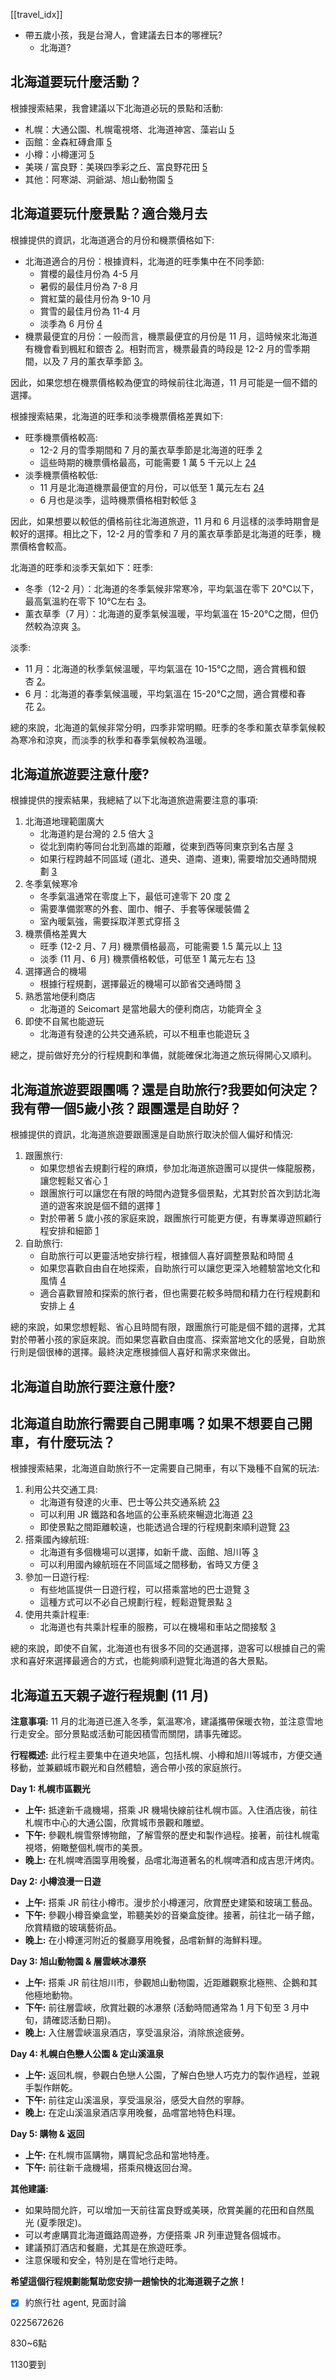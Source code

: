 
[[travel_idx]]

- 帶五歲小孩，我是台灣人，會建議去日本的哪裡玩?
    - 北海道?

## 北海道要玩什麼活動？

根據搜索結果，我會建議以下北海道必玩的景點和活動:

- 札幌：大通公園、札幌電視塔、北海道神宮、藻岩山 [5](https://www.funliday.com/posts/2024-hokkaido-top10-spots/)
- 函館：金森紅磚倉庫 [5](https://www.funliday.com/posts/2024-hokkaido-top10-spots/)
- 小樽：小樽運河 [5](https://www.funliday.com/posts/2024-hokkaido-top10-spots/)
- 美瑛 / 富良野：美瑛四季彩之丘、富良野花田 [5](https://www.funliday.com/posts/2024-hokkaido-top10-spots/)
- 其他：阿寒湖、洞爺湖、旭山動物園 [5](https://www.funliday.com/posts/2024-hokkaido-top10-spots/)

## 北海道要玩什麼景點？適合幾月去

根據提供的資訊，北海道適合的月份和機票價格如下:

- 北海道適合的月份：根據資料，北海道的旺季集中在不同季節:
    - 賞櫻的最佳月份為 4-5 月
    - 暑假的最佳月份為 7-8 月
    - 賞紅葉的最佳月份為 9-10 月
    - 賞雪的最佳月份為 11-4 月
    - 淡季為 6 月份 [4](https://tw.trip.com/flights/to-sapporo/airfares-spk/)
- 機票最便宜的月份：一般而言，機票最便宜的月份是 11 月，這時候來北海道有機會看到楓紅和銀杏 [2](https://bobby.tw/2022-02-24-2068/)。相對而言，機票最貴的時段是 12-2 月的雪季期間，以及 7 月的薰衣草季節 [3](https://mimihan.tw/hokkaido-air-tickets/)。

因此，如果您想在機票價格較為便宜的時候前往北海道，11 月可能是一個不錯的選擇。

根據搜索結果，北海道的旺季和淡季機票價格差異如下:

- 旺季機票價格較高:
    - 12-2 月的雪季期間和 7 月的薰衣草季節是北海道的旺季 [2](https://bobby.tw/2022-02-24-2068/)
    - 這些時期的機票價格最高，可能需要 1 萬 5 千元以上 [2](https://bobby.tw/2022-02-24-2068/)[4](https://mimihan.tw/hokkaido-air-tickets/)
- 淡季機票價格較低:
    - 11 月是北海道機票最便宜的月份，可以低至 1 萬元左右 [2](https://bobby.tw/2022-02-24-2068/)[4](https://mimihan.tw/hokkaido-air-tickets/)
    - 6 月也是淡季，這時機票價格相對較低 [3](https://mimihan.tw/hokkaido-trips/)

因此，如果想要以較低的價格前往北海道旅遊，11 月和 6 月這樣的淡季時期會是較好的選擇。相比之下，12-2 月的雪季和 7 月的薰衣草季節是北海道的旺季，機票價格會較高。

北海道的旺季和淡季天氣如下：旺季:

- 冬季（12-2 月）：北海道的冬季氣候非常寒冷，平均氣溫在零下 20℃以下，最高氣溫約在零下 10℃左右 [3](https://tc.tabirai.net/sightseeing/article/weather-hokkaido/)。
- 薰衣草季（7 月）：北海道的夏季氣候溫暖，平均氣溫在 15-20℃之間，但仍然較為涼爽 [3](https://tc.tabirai.net/sightseeing/article/weather-hokkaido/)。

淡季:

- 11 月：北海道的秋季氣候溫暖，平均氣溫在 10-15℃之間，適合賞楓和銀杏 [2](https://bobby.tw/2022-02-24-2068/)。
- 6 月：北海道的春季氣候溫暖，平均氣溫在 15-20℃之間，適合賞櫻和春花 [2](https://bobby.tw/2022-02-24-2068/)。

總的來說，北海道的氣候非常分明，四季非常明顯。旺季的冬季和薰衣草季氣候較為寒冷和涼爽，而淡季的秋季和春季氣候較為溫暖。

## 北海道旅遊要注意什麼?

根據提供的搜索結果，我總結了以下北海道旅遊需要注意的事項:

1. 北海道地理範圍廣大
    - 北海道約是台灣的 2.5 倍大 [3](https://today.line.me/tw/v2/article/ML2On2j)
    - 從北到南約等同台北到高雄的距離，從東到西等同東京到名古屋 [3](https://today.line.me/tw/v2/article/ML2On2j)
    - 如果行程跨越不同區域 (道北、道央、道南、道東), 需要增加交通時間規劃 [3](https://today.line.me/tw/v2/article/ML2On2j)
2. 冬季氣候寒冷
    - 冬季氣溫通常在零度上下，最低可達零下 20 度 [2](https://tc.tabirai.net/sightseeing/article/weather-hokkaido/)
    - 需要準備禦寒的外套、圍巾、帽子、手套等保暖裝備 [2](https://tc.tabirai.net/sightseeing/article/weather-hokkaido/)
    - 室內暖氣強，需要採取洋蔥式穿搭 [3](https://today.line.me/tw/v2/article/ML2On2j)
3. 機票價格差異大
    - 旺季 (12-2 月、7 月) 機票價格最高，可能需要 1.5 萬元以上 [1](https://www.funliday.com/posts/2024-hokkaido-top10-spots/)[3](https://today.line.me/tw/v2/article/ML2On2j)
    - 淡季 (11 月、6 月) 機票價格較低，可低至 1 萬元左右 [1](https://www.funliday.com/posts/2024-hokkaido-top10-spots/)[3](https://today.line.me/tw/v2/article/ML2On2j)
4. 選擇適合的機場
    - 根據行程規劃，選擇最近的機場可以節省交通時間 [3](https://today.line.me/tw/v2/article/ML2On2j)
5. 熟悉當地便利商店
    - 北海道的 Seicomart 是當地最大的便利商店，功能齊全 [3](https://today.line.me/tw/v2/article/ML2On2j)
6. 即使不自駕也能遊玩
    - 北海道有發達的公共交通系統，可以不租車也能遊玩 [3](https://today.line.me/tw/v2/article/ML2On2j)

總之，提前做好充分的行程規劃和準備，就能確保北海道之旅玩得開心又順利。

## 北海道旅遊要跟團嗎？還是自助旅行?我要如何決定？我有帶一個5歲小孩？跟團還是自助好？

根據提供的資訊，北海道旅遊要跟團還是自助旅行取決於個人偏好和情況:

1. 跟團旅行:
    - 如果您想省去規劃行程的麻煩，參加北海道旅遊團可以提供一條龍服務，讓您輕鬆又省心 [1](https://hokkaido-travel.tw/hokkaido-travel-independent-tour/)
    - 跟團旅行可以讓您在有限的時間內遊覽多個景點，尤其對於首次到訪北海道的遊客來說是個不錯的選擇 [1](https://hokkaido-travel.tw/hokkaido-travel-independent-tour/)
    - 對於帶著 5 歲小孩的家庭來說，跟團旅行可能更方便，有專業導遊照顧行程安排和細節 [1](https://hokkaido-travel.tw/hokkaido-travel-independent-tour/)
2. 自助旅行:
    - 自助旅行可以更靈活地安排行程，根據個人喜好調整景點和時間 [4](https://livejapan.com/zh-tw/in-hokkaido/in-pref-hokkaido/in-sapporo_chitose/article-a1000128/)
    - 如果您喜歡自由自在地探索，自助旅行可以讓您更深入地體驗當地文化和風情 [4](https://livejapan.com/zh-tw/in-hokkaido/in-pref-hokkaido/in-sapporo_chitose/article-a1000128/)
    - 適合喜歡冒險和探索的旅行者，但也需要花較多時間和精力在行程規劃和安排上 [4](https://livejapan.com/zh-tw/in-hokkaido/in-pref-hokkaido/in-sapporo_chitose/article-a1000128/)

總的來說，如果您想輕鬆、省心且時間有限，跟團旅行可能是個不錯的選擇，尤其對於帶著小孩的家庭來說。而如果您喜歡自由度高、探索當地文化的感覺，自助旅行則是個很棒的選擇。最終決定應根據個人喜好和需求來做出。

## 北海道自助旅行要注意什麼?

## 北海道自助旅行需要自己開車嗎？如果不想要自己開車，有什麼玩法？

根據搜索結果，北海道自助旅行不一定需要自己開車，有以下幾種不自駕的玩法:

1. 利用公共交通工具:
    - 北海道有發達的火車、巴士等公共交通系統 [2](https://blog.shiretoko-1.com/transportation/hokkaido-self-guided-tour-without-driving/)[3](https://matcha-jp.com/tw/7668)
    - 可以利用 JR 鐵路和各地區的公車系統來暢遊北海道 [2](https://blog.shiretoko-1.com/transportation/hokkaido-self-guided-tour-without-driving/)[3](https://matcha-jp.com/tw/7668)
    - 即使景點之間距離較遠，也能透過合理的行程規劃來順利遊覽 [2](https://blog.shiretoko-1.com/transportation/hokkaido-self-guided-tour-without-driving/)[3](https://matcha-jp.com/tw/7668)
2. 搭乘國內線航班:
    - 北海道有多個機場可以選擇，如新千歲、函館、旭川等 [3](https://matcha-jp.com/tw/7668)
    - 可以利用國內線航班在不同區域之間移動，省時又方便 [3](https://matcha-jp.com/tw/7668)
3. 參加一日遊行程:
    - 有些地區提供一日遊行程，可以搭乘當地的巴士遊覽 [3](https://matcha-jp.com/tw/7668)
    - 這種方式可以不必自己規劃行程，輕鬆遊覽景點 [3](https://matcha-jp.com/tw/7668)
4. 使用共乘計程車:
    - 北海道也有共乘計程車的服務，可以在機場和車站之間接駁 [3](https://matcha-jp.com/tw/7668)

總的來說，即使不自駕，北海道也有很多不同的交通選擇，遊客可以根據自己的需求和喜好來選擇最適合的方式，也能夠順利遊覽北海道的各大景點。

## 北海道五天親子遊行程規劃 (11 月)

**注意事項:** 11 月的北海道已進入冬季，氣溫寒冷，建議攜帶保暖衣物，並注意雪地行走安全。部分景點或活動可能因積雪而關閉，請事先確認。

**行程概述:** 此行程主要集中在道央地區，包括札幌、小樽和旭川等城市，方便交通移動，並兼顧城市觀光和自然體驗，適合帶小孩的家庭旅行。

**Day 1: 札幌市區觀光**

- **上午:** 抵達新千歳機場，搭乘 JR 機場快線前往札幌市區。入住酒店後，前往札幌市中心的大通公園，欣賞城市景觀和雕塑。
- **下午:** 參觀札幌雪祭博物館，了解雪祭的歷史和製作過程。接著，前往札幌電視塔，俯瞰整個札幌市的美景。
- **晚上:** 在札幌啤酒園享用晚餐，品嚐北海道著名的札幌啤酒和成吉思汗烤肉。

**Day 2: 小樽浪漫一日遊**

- **上午:** 搭乘 JR 前往小樽市。漫步於小樽運河，欣賞歷史建築和玻璃工藝品。
- **下午:** 參觀小樽音樂盒堂，聆聽美妙的音樂盒旋律。接著，前往北一硝子館，欣賞精緻的玻璃藝術品。
- **晚上:** 在小樽運河附近的餐廳享用晚餐，品嚐新鮮的海鮮料理。

**Day 3: 旭山動物園 & 層雲峽冰瀑祭**

- **上午:** 搭乘 JR 前往旭川市，參觀旭山動物園，近距離觀察北極熊、企鵝和其他極地動物。
- **下午:** 前往層雲峽，欣賞壯觀的冰瀑祭 (活動時間通常為 1 月下旬至 3 月中旬，請確認活動日期)。
- **晚上:** 入住層雲峽溫泉酒店，享受溫泉浴，消除旅途疲勞。

**Day 4: 札幌白色戀人公園 & 定山溪溫泉**

- **上午:** 返回札幌，參觀白色戀人公園，了解白色戀人巧克力的製作過程，並親手製作餅乾。
- **下午:** 前往定山溪溫泉，享受溫泉浴，感受大自然的寧靜。
- **晚上:** 在定山溪溫泉酒店享用晚餐，品嚐當地特色料理。

**Day 5: 購物 & 返回**

- **上午:** 在札幌市區購物，購買紀念品和當地特產。
- **下午:** 前往新千歳機場，搭乘飛機返回台灣。

**其他建議:**

- 如果時間允許，可以增加一天前往富良野或美瑛，欣賞美麗的花田和自然風光 (夏季限定)。
- 可以考慮購買北海道鐵路周遊券，方便搭乘 JR 列車遊覽各個城市。
- 建議預訂酒店和餐廳，尤其是在旅遊旺季。
- 注意保暖和安全，特別是在雪地行走時。

**希望這個行程規劃能幫助您安排一趟愉快的北海道親子之旅！**

- [x] 約旅行社 agent, 見面討論

0225672626

830~6點

1130要到